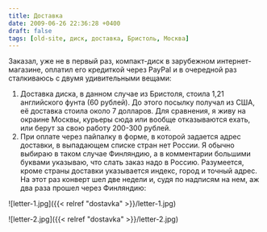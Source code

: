 ```yaml
---
title: Доставка
date: 2009-06-26 22:36:28 +0400
draft: false
tags: [old-site, диск, доставка, Бристоль, Москва]
---
```

Заказал, уже не в первый раз, компакт-диск в зарубежном интернет-магазине, оплатил его кредиткой через PayPal и в очередной раз сталкиваюсь с двумя удивительными вещами:

 1. Доставка диска, в данном случае из Бристоля, стоила 1,21 английского фунта (60 рублей). До этого посылку получал из США, её доставка стоила около 7 долларов. Для сравнения, я живу на окраине Москвы, курьеры сюда или вообще отказываются ехать, или берут за свою работу 200-300 рублей.
 2. При оплате через пайпалку в форме, в которой задается адрес доставки, в выпадающем списке стран нет России. Я обычно выбираю в таком случае Финляндию, а в комментарии большими буквами указываю, что слать заказ надо в Россию. Разумеется, кроме страны доставки указывается индекс, город и точный адрес. На этот раз конверт шел две недели и, судя по надписям на нем, аж два раза прошел через Финляндию: 

![letter-1.jpg]({{< relref "dostavka" >}}/letter-1.jpg)
<!--more-->
![letter-2.jpg]({{< relref "dostavka" >}}/letter-2.jpg)
